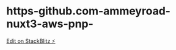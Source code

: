 # https-github.com-ammeyroad-nuxt3-aws-pnp-

[Edit on StackBlitz ⚡️](https://stackblitz.com/edit/stackblitz-starters-mhuamq)